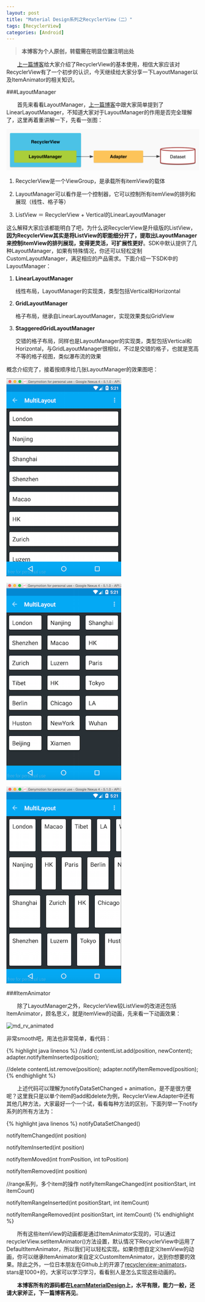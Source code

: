 ```yaml
---
layout: post
title: "Material Design系列之RecyclerView（二）"
tags: [RecyclerView]
categories: [Android]
---
```


> **本博客为个人原创，转载需在明显位置注明出处**

&emsp;&emsp;[上一篇博客](http://willclub.me/recyclerview1/)给大家介绍了RecyclerView的基本使用，相信大家应该对RecyclerView有了一个初步的认识，今天继续给大家分享一下LayoutManager以及ItemAnimator的相关知识。

###LayoutManager

&emsp;&emsp;首先来看看LayoutManager，[上一篇博客](http://willclub.me/recyclerview1/)中跟大家简单提到了LinearLayoutManager，不知道大家对于LayoutManager的作用是否完全理解了，这里再着重讲解一下，先看一张图：

![md_rv_structure](/images/md_rv_structure.png)

1. RecyclerView是一个ViewGroup，是承载所有itemView的载体

2. LayoutManager可以看作是一个控制器，它可以控制所有itemView的排列和展现（线性、格子等）

3. ListView ＝ RecyclerView + Vertical的LinearLayoutManager

这么解释大家应该都能明白了吧，为什么说RecyclerView是升级版的ListView，**因为RecyclerView其实是将ListView的职能细分开了，提取出LayoutManager来控制itemView的排列展现，变得更灵活，可扩展性更好**。SDK中默认提供了几种LayoutManager，如果有特殊情况，你还可以轻松定制CustomLayoutManager，满足相应的产品需求。下面介绍一下SDK中的LayoutManager：

1. **LinearLayoutManager**

    线性布局，LayoutManager的实现类，类型包括Vertical和Horizontal

2. **GridLayoutManager**

    格子布局，继承自LinearLayoutManager，实现效果类似GridView

3. **StaggeredGridLayoutManager**

    交错的格子布局，同样也是LayoutManager的实现类，类型包括Vertical和Horizontal，与GridLayoutManager很相似，不过是交错的格子，也就是宽高不等的格子视图，类似瀑布流的效果

概念介绍完了，接着按顺序给几张LayoutManager的效果图吧：

![md_multilayout_linearlayout](/images/md_multilayout_linearlayout.png)

![md_multilayout_gridlayout](/images/md_multilayout_gridlayout.png)

![md_multilayout_staggeredgrid](/images/md_multilayout_staggeredgrid.png)

###ItemAnimator

&emsp;&emsp;除了LayoutManager之外，RecyclerView较ListView的改进还包括ItemAnimator，顾名思义，就是itemView的动画，先来看一下动画效果：

![md_rv_animated](/images/md_rv_animated.gif)

非常smooth吧，用法也非常简单，看代码：

{% highlight java linenos %}
//add
contentList.add(position, newContent);
adapter.notifyItemInserted(position);

//delete
contentList.remove(position);
adapter.notifyItemRemoved(position);
{% endhighlight %}

&emsp;&emsp;上述代码可以理解为notifyDataSetChanged + animation，是不是很方便呢？这里我只是以单个item的add和delete为例，RecyclerView.Adapter中还有其他几种方法，大家最好一个一个试，看看每种方法的区别，下面列举一下notify系列的所有方法为：

{% highlight java linenos %}
notifyDataSetChanged()

notifyItemChanged(int position)

notifyItemInserted(int position)

notifyItemMoved(int fromPosition, int toPosition)

notifyItemRemoved(int position)

//range系列，多个item的操作
notifyItemRangeChanged(int positionStart, int itemCount)

notifyItemRangeInserted(int positionStart, int itemCount)

notifyItemRangeRemoved(int positionStart, int itemCount)
{% endhighlight %}

&emsp;&emsp;所有这些itemView的动画都是通过ItemAnimator实现的，可以通过recyclerView.setItemAnimator()方法设置，默认情况下RecyclerView中运用了DefaultItemAnimator，所以我们可以轻松实现。如果你想自定义ItemView的动画，你可以继承ItemAnimator来自定义CustomItemAnimator，达到你想要的效果。除此之外，一位日本朋友在Github上的开源了[recyclerview-animators](https://github.com/wasabeef/recyclerview-animators)，stars是1000+的，大家可以学习学习，看看别人是怎么实现这些动画的。

&emsp;&emsp;**本博客所有的源码都在[LearnMaterialDesign](https://github.com/willmo1987/LearnMaterialDesign)上，水平有限，能力一般，还请大家斧正，下一篇博客再见**。




